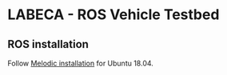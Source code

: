 # LABECA - ROS Vehicle Testbed

## ROS installation
Follow [Melodic installation](http://wiki.ros.org/melodic/Installation/Ubuntu) for Ubuntu 18.04.
